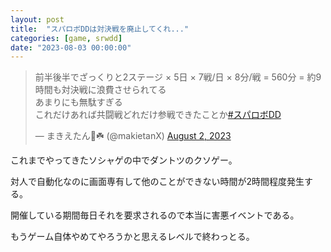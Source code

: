 ```yaml
---
layout: post
title:  "スパロボDDは対決戦を廃止してくれ..."
categories: [game, srwdd]
date: "2023-08-03 00:00:00"
---
```


<blockquote class="twitter-tweet tw-align-center"><p lang="ja" dir="ltr">前半後半でざっくりと2ステージ × 5日 × 7戦/日 × 8分/戦 = 560分 = 約9時間も対決戦に浪費させられてる<br>あまりにも無駄すぎる<br>これだけあれば共闘戦どれだけ参戦できたことか<a href="https://twitter.com/hashtag/%E3%82%B9%E3%83%91%E3%83%AD%E3%83%9CDD?src=hash&amp;ref_src=twsrc%5Etfw">#スパロボDD</a></p>&mdash; まきえたん🥦☘️ (@makietanX) <a href="https://twitter.com/makietanX/status/1686745992995966976?ref_src=twsrc%5Etfw">August 2, 2023</a></blockquote> <script async src="https://platform.twitter.com/widgets.js" charset="utf-8"></script>

これまでやってきたソシャゲの中でダントツのクソゲー。

対人で自動化なのに画面専有して他のことができない時間が2時間程度発生する。

開催している期間毎日それを要求されるので本当に害悪イベントである。

もうゲーム自体やめてやろうかと思えるレベルで終わっとる。

